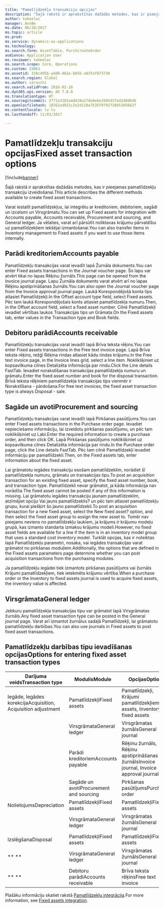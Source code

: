 ```yaml
---
title: "Pamatlīdzekļu transakciju opcijas"
description: "Šajā rakstā ir aprakstītas dažādās metodes, kas ir pieejamas pamatlīdzekļu transakciju izveidošanai."
author: twheeloc
manager: AnnBe
ms.date: 06/20/2017
ms.topic: article
ms.prod: 
ms.service: dynamics-ax-applications
ms.technology: 
ms.search.form: AssetTable, PurchCreateOrder
audience: Application User
ms.reviewer: twheeloc
ms.search.scope: Core, Operations
ms.custom: 23061
ms.assetid: 338c495b-a4d8-461e-b85b-a83faf673730
ms.search.region: Global
ms.author: saraschi
ms.search.validFrom: 2016-02-28
ms.dyn365.ops.version: AX 7.0.0
ms.translationtype: HT
ms.sourcegitcommit: 2771a31b5a4d418a27de0ebe1945d1fed2d8d6d6
ms.openlocfilehash: 18352ad921c2e2d110a7535f979272685105662f
ms.contentlocale: lv-lv
ms.lasthandoff: 11/03/2017

---
```


# <a name="fixed-asset-transaction-options"></a><span data-ttu-id="3309c-103">Pamatlīdzekļu transakciju opcijas</span><span class="sxs-lookup"><span data-stu-id="3309c-103">Fixed asset transaction options</span></span>

[!include[banner](../includes/banner.md)]


<span data-ttu-id="3309c-104">Šajā rakstā ir aprakstītas dažādās metodes, kas ir pieejamas pamatlīdzekļu transakciju izveidošanai.</span><span class="sxs-lookup"><span data-stu-id="3309c-104">This article describes the different methods available to create fixed asset transactions.</span></span>

<span data-ttu-id="3309c-105">Varat iestatīt pamatlīdzekļus, lai integrētu ar kreditoriem, debitoriem, sagādi un izcelsmi un Virsgrāmatu.</span><span class="sxs-lookup"><span data-stu-id="3309c-105">You can set up Fixed assets for integration with Accounts payable, Accounts receivable, Procurement and sourcing, and General ledger.</span></span> <span data-ttu-id="3309c-106">Ja vēlaties, varat arī pārsūtīt noliktavas krājumu pārvaldību uz pamatlīdzekļiem iekšējai izmantošanai.</span><span class="sxs-lookup"><span data-stu-id="3309c-106">You can also transfer items in Inventory management to Fixed assets if you want to use those items internally.</span></span>

## <a name="accounts-payable"></a><span data-ttu-id="3309c-107">Parādi kreditoriem</span><span class="sxs-lookup"><span data-stu-id="3309c-107">Accounts payable</span></span>
<span data-ttu-id="3309c-108">Pamatlīdzekļu transakcijas varat ievadīt lapā Žurnāla dokuments.</span><span class="sxs-lookup"><span data-stu-id="3309c-108">You can enter Fixed assets transactions in the Journal voucher page.</span></span> <span data-ttu-id="3309c-109">Šo lapu var atvērt tikai no lapas Rēķinu žurnāls.</span><span class="sxs-lookup"><span data-stu-id="3309c-109">This page can be opened from the Invoice journal page.</span></span> <span data-ttu-id="3309c-110">Lapu Žurnāla dokuments varat atvērt arī no lapas Rēķinu apstiprināšanas žurnāls.</span><span class="sxs-lookup"><span data-stu-id="3309c-110">You can also open the Journal voucher page from the Invoice approval journal page.</span></span> <span data-ttu-id="3309c-111">Laukā Korespondējošā konta tips atlasiet Pamatlīdzekļi.</span><span class="sxs-lookup"><span data-stu-id="3309c-111">In the Offset account type field, select Fixed assets.</span></span> <span data-ttu-id="3309c-112">Pēc tam laukā Korespondējošais konts atlasiet pamatlīdzekļa numuru.</span><span class="sxs-lookup"><span data-stu-id="3309c-112">Then, in the Offset account field, select a fixed asset number.</span></span> <span data-ttu-id="3309c-113">Cilnē Pamatlīdzekļi ievadiet vērtības laukos Transakcijas tips un Grāmata.</span><span class="sxs-lookup"><span data-stu-id="3309c-113">On the Fixed assets tab, enter values in the Transaction type and Book fields.</span></span>

## <a name="accounts-receivable"></a><span data-ttu-id="3309c-114">Debitoru parādi</span><span class="sxs-lookup"><span data-stu-id="3309c-114">Accounts receivable</span></span>
<span data-ttu-id="3309c-115">Pamatlīdzekļu transakcijas varat ievadīt lapā Brīva teksta rēķins.</span><span class="sxs-lookup"><span data-stu-id="3309c-115">You can enter Fixed assets transactions in the Free text invoice page.</span></span>  <span data-ttu-id="3309c-116">Lapā Brīva teksta rēķins, režģī Rēķina rindas atlasiet kādu rindas krājumu.</span><span class="sxs-lookup"><span data-stu-id="3309c-116">In the Free text invoice page, in the Invoice lines grid, select a line item.</span></span> <span data-ttu-id="3309c-117">Noklikšķiniet uz kopsavilkuma cilnes Detalizēta informācija par rindu.</span><span class="sxs-lookup"><span data-stu-id="3309c-117">Click the Line details FastTab.</span></span> <span data-ttu-id="3309c-118">Ievadiet norakstīšanas transakcijas pamatlīdzekļa numuru un grāmatu.</span><span class="sxs-lookup"><span data-stu-id="3309c-118">Enter the fixed asset number and book for the disposal transaction.</span></span> <span data-ttu-id="3309c-119">Brīvā teksta rēķiniem pamatlīdzekļa transakcijas tips vienmēr ir Norakstīšana - pārdošana.</span><span class="sxs-lookup"><span data-stu-id="3309c-119">For free text invoices, the fixed asset transaction type is always Disposal - sale.</span></span>

## <a name="procurement-and-sourcing"></a><span data-ttu-id="3309c-120">Sagāde un avoti</span><span class="sxs-lookup"><span data-stu-id="3309c-120">Procurement and sourcing</span></span>
<span data-ttu-id="3309c-121">Pamatlīdzekļu transakcijas varat ievadīt lapā Pirkšanas pasūtījums.</span><span class="sxs-lookup"><span data-stu-id="3309c-121">You can enter Fixed assets transactions in the Purchase order page.</span></span> <span data-ttu-id="3309c-122">Ievadiet nepieciešamo informāciju, lai izveidotu pirkšanas pasūtījumu, un pēc tam noklikšķiniet uz Labi.</span><span class="sxs-lookup"><span data-stu-id="3309c-122">Enter the required information to create a purchase order, and then click OK.</span></span> <span data-ttu-id="3309c-123">Lapā Pirkšanas pasūtījums noklikšķiniet uz kopsavilkuma cilnes Detalizēta informācija par rindu.</span><span class="sxs-lookup"><span data-stu-id="3309c-123">In the Purchase order page, click the Line details FastTab.</span></span> <span data-ttu-id="3309c-124">Pēc tam cilnē Pamatlīdzekļi ievadiet informāciju par pamatlīdzekli.</span><span class="sxs-lookup"><span data-stu-id="3309c-124">Then, on the Fixed assets tab, enter information about the fixed asset.</span></span> 

<span data-ttu-id="3309c-125">Lai grāmatotu iegādes transakciju esošam pamatlīdzeklim, norādiet šī pamatlīdzekļa numuru, grāmatu un transakcijas tipu.</span><span class="sxs-lookup"><span data-stu-id="3309c-125">To post an acquisition transaction for an existing fixed asset, specify the fixed asset number, book, and transaction type.</span></span> <span data-ttu-id="3309c-126">Pamatlīdzekli nevar grāmatot, ja kāda informācija nav norādīta.</span><span class="sxs-lookup"><span data-stu-id="3309c-126">The fixed asset cannot be posted if any of this information is missing.</span></span> <span data-ttu-id="3309c-127">Lai grāmatotu iegādes transakciju jaunam pamatlīdzeklim, atzīmējiet opciju Vai jauns pamatlīdzeklis? un pēc tam atlasiet pamatlīdzekļu grupu, kurai piešķirt šo jauno pamatlīdzekli.</span><span class="sxs-lookup"><span data-stu-id="3309c-127">To post an acquisition transaction for a new fixed asset, select the New fixed asset? option, and then select the fixed asset group to assign the new asset to.</span></span> <span data-ttu-id="3309c-128">Tomēr nav pieejams neviens no pamatlīdzekļu laukiem, ja krājums ir krājumu modeļu grupā, kas izmanto standarta izmaksu krājumu modeli.</span><span class="sxs-lookup"><span data-stu-id="3309c-128">However, no fixed asset fields are available for a line if the item is in an inventory model group that uses a standard cost inventory model.</span></span> <span data-ttu-id="3309c-129">Turklāt opcijas, kas ir noteiktas lapā Pamatlīdzekļu parametri, nosaka, vai iegādes transakcijas varat grāmatot no pirkšanas moduļiem.</span><span class="sxs-lookup"><span data-stu-id="3309c-129">Additionally, the options that are defined in the Fixed assets parameters page determine whether you can post acquisition transactions from the purchasing modules.</span></span> 

<span data-ttu-id="3309c-130">Ja pamatlīdzekļu iegādei tiek izmantots pirkšanas pasūtījums vai žurnāls Krājumi pamatlīdzekļiem, tiek ietekmēta krājumu vērtība.</span><span class="sxs-lookup"><span data-stu-id="3309c-130">When a purchase order or the Inventory to fixed assets journal is used to acquire fixed assets, the inventory value is affected.</span></span>

## <a name="general-ledger"></a><span data-ttu-id="3309c-131">Virsgrāmata</span><span class="sxs-lookup"><span data-stu-id="3309c-131">General ledger</span></span>
<span data-ttu-id="3309c-132">Jebkuru pamatlīdzekļa transakcijas tipu var grāmatot lapā Virsgrāmatas žurnāls.</span><span class="sxs-lookup"><span data-stu-id="3309c-132">Any fixed asset transaction type can be posted in the General journal page.</span></span> <span data-ttu-id="3309c-133">Varat arī izmantot žurnālus sadaļā Pamatlīdzekļi, lai grāmatotu pamatlīdzekļu darbības.</span><span class="sxs-lookup"><span data-stu-id="3309c-133">You can also use journals in Fixed assets to post fixed asset transactions.</span></span>

## <a name="options-for-entering-fixed-asset-transaction-types"></a><span data-ttu-id="3309c-134">Pamatlīdzekļu darbības tipu ievadīšanas opcijas</span><span class="sxs-lookup"><span data-stu-id="3309c-134">Options for entering fixed asset transaction types</span></span>


| <span data-ttu-id="3309c-135">Darījuma veids</span><span class="sxs-lookup"><span data-stu-id="3309c-135">Transaction type</span></span>                    | <span data-ttu-id="3309c-136">Modulis</span><span class="sxs-lookup"><span data-stu-id="3309c-136">Module</span></span>                   | <span data-ttu-id="3309c-137">Opcijas</span><span class="sxs-lookup"><span data-stu-id="3309c-137">Options</span></span>                                   |
|-------------------------------------|--------------------------|-------------------------------------------|
| <span data-ttu-id="3309c-138">Iegāde, Iegādes korekcija</span><span class="sxs-lookup"><span data-stu-id="3309c-138">Acquisition, Acquisition adjustment</span></span> | <span data-ttu-id="3309c-139">Pamatlīdzekļi</span><span class="sxs-lookup"><span data-stu-id="3309c-139">Fixed assets</span></span>             | <span data-ttu-id="3309c-140">Pamatlīdzekļi, Krājumi pamatlīdzekļiem</span><span class="sxs-lookup"><span data-stu-id="3309c-140">Fixed assets, Inventory to fixed assets</span></span>   |
|                                     | <span data-ttu-id="3309c-141">Virsgrāmata</span><span class="sxs-lookup"><span data-stu-id="3309c-141">General ledger</span></span>           | <span data-ttu-id="3309c-142">Virsgrāmatas žurnāls</span><span class="sxs-lookup"><span data-stu-id="3309c-142">General journal</span></span>                           |
|                                     | <span data-ttu-id="3309c-143">Parādi kreditoriem</span><span class="sxs-lookup"><span data-stu-id="3309c-143">Accounts payable</span></span>         | <span data-ttu-id="3309c-144">Rēķinu žurnāls, Rēķinu apstiprināšanas žurnāls</span><span class="sxs-lookup"><span data-stu-id="3309c-144">Invoice journal, Invoice approval journal</span></span> |
|                                     | <span data-ttu-id="3309c-145">Sagāde un avoti</span><span class="sxs-lookup"><span data-stu-id="3309c-145">Procurement and sourcing</span></span> | <span data-ttu-id="3309c-146">Pirkšanas pasūtījums</span><span class="sxs-lookup"><span data-stu-id="3309c-146">Purchase order</span></span>                            |
| <span data-ttu-id="3309c-147">Nolietojums</span><span class="sxs-lookup"><span data-stu-id="3309c-147">Depreciation</span></span>                        | <span data-ttu-id="3309c-148">Pamatlīdzekļi</span><span class="sxs-lookup"><span data-stu-id="3309c-148">Fixed assets</span></span>             | <span data-ttu-id="3309c-149">Pamatlīdzekļi</span><span class="sxs-lookup"><span data-stu-id="3309c-149">Fixed assets</span></span>                              |
|                                     | <span data-ttu-id="3309c-150">Virsgrāmata</span><span class="sxs-lookup"><span data-stu-id="3309c-150">General ledger</span></span>           | <span data-ttu-id="3309c-151">Virsgrāmatas žurnāls</span><span class="sxs-lookup"><span data-stu-id="3309c-151">General journal</span></span>                           |
| <span data-ttu-id="3309c-152">Izslēgšana</span><span class="sxs-lookup"><span data-stu-id="3309c-152">Disposal</span></span>                            | <span data-ttu-id="3309c-153">Pamatlīdzekļi</span><span class="sxs-lookup"><span data-stu-id="3309c-153">Fixed assets</span></span>             | <span data-ttu-id="3309c-154">Pamatlīdzekļi</span><span class="sxs-lookup"><span data-stu-id="3309c-154">Fixed assets</span></span>                              |
| <span data-ttu-id="3309c-155">** **</span><span class="sxs-lookup"><span data-stu-id="3309c-155">** **</span></span>                               | <span data-ttu-id="3309c-156">Virsgrāmata</span><span class="sxs-lookup"><span data-stu-id="3309c-156">General ledger</span></span>           | <span data-ttu-id="3309c-157">Virsgrāmatas žurnāls</span><span class="sxs-lookup"><span data-stu-id="3309c-157">General journal</span></span>                           |
| <span data-ttu-id="3309c-158">** **</span><span class="sxs-lookup"><span data-stu-id="3309c-158">** **</span></span>                               | <span data-ttu-id="3309c-159">Debitoru parādi</span><span class="sxs-lookup"><span data-stu-id="3309c-159">Accounts receivable</span></span>      | <span data-ttu-id="3309c-160">Brīva teksta rēķins</span><span class="sxs-lookup"><span data-stu-id="3309c-160">Free text invoice</span></span>                         |



<span data-ttu-id="3309c-161">Plašāku informāciju skatiet rakstā [Pamatlīdzekļu integrācija](fixed-asset-integration.md).</span><span class="sxs-lookup"><span data-stu-id="3309c-161">For more information, see [Fixed assets integration](fixed-asset-integration.md).</span></span>




